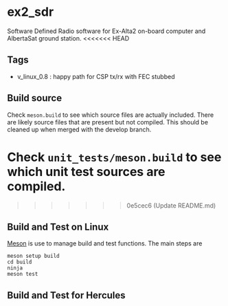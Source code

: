 # ex2_sdr
Software Defined Radio software for Ex-Alta2 on-board computer and AlbertaSat ground station.
<<<<<<< HEAD

## Tags

   * v_linux_0.8 : happy path for CSP tx/rx with FEC stubbed
   
## Build source

Check `meson.build` to see which source files are actually included. There are
likely source files that are present but not compiled. This should be cleaned up
when merged with the develop branch.

Check `unit_tests/meson.build` to see which unit test sources are compiled.
=======
>>>>>>> 0e5cec6 (Update README.md)

## Build and Test on Linux

[Meson](https://mesonbuild.com/index.html) is use to manage build and test functions. The main steps are

```
meson setup build
cd build
ninja
meson test
```

    
## Build and Test for Hercules

